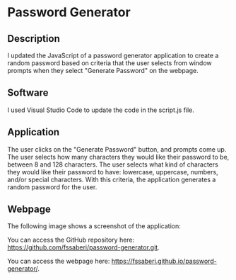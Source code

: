 # Password Generator

## Description

I updated the JavaScript of a password generator application to create a random password based on criteria that the user selects from window prompts when they select "Generate Password" on the webpage.

## Software

I used Visual Studio Code to update the code in the script.js file.

## Application

The user clicks on the "Generate Password" button, and prompts come up. The user selects how many characters they would like their password to be, between 8 and 128 characters. The user selects what kind of characters they would like their password to have: lowercase, uppercase, numbers, and/or special characters. With this criteria, the application generates a random password for the user.

## Webpage

The following image shows a screenshot of the application: 

You can access the GitHub repository here: https://github.com/fssaberi/password-generator.git. 

You can access the webpage here: https://fssaberi.github.io/password-generator/. 

